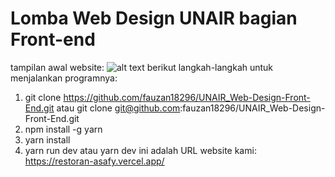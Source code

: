 # Lomba Web Design UNAIR bagian Front-end
tampilan awal website:
![alt text](https://i.imgur.com/NQDpeG1.jpeg?raw=true)
berikut langkah-langkah untuk menjalankan programnya:
1) git clone https://github.com/fauzan18296/UNAIR_Web-Design-Front-End.git atau git clone git@github.com:fauzan18296/UNAIR_Web-Design-Front-End.git
2) npm install -g yarn
3) yarn install
4) yarn run dev atau yarn dev
ini adalah URL website kami:
https://restoran-asafy.vercel.app/
